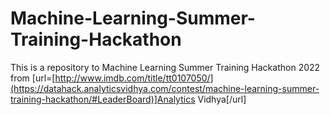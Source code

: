 # Machine-Learning-Summer-Training-Hackathon
This is a repository to Machine Learning Summer Training Hackathon 2022 from [url=[http://www.imdb.com/title/tt0107050/](https://datahack.analyticsvidhya.com/contest/machine-learning-summer-training-hackathon/#LeaderBoard)]Analytics Vidhya[/url]
